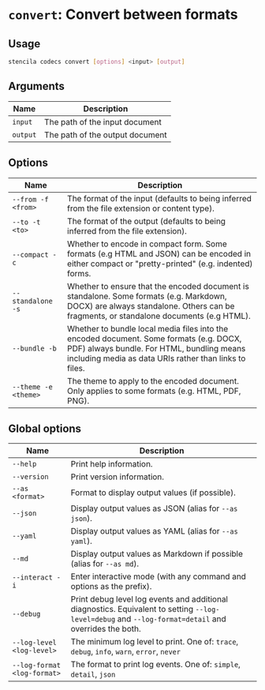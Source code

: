 <!-- Generated from doc comments in Rust. Do not edit. -->

# `convert`: Convert between formats

## Usage

```sh
stencila codecs convert [options] <input> [output]
```




## Arguments

| Name | Description |
| --- | --- |
| `input` | The path of the input document |
| `output` | The path of the output document |

## Options

| Name | Description |
| --- | --- |
| `--from -f <from>` | The format of the input (defaults to being inferred from the file extension or content type). |
| `--to -t <to>` | The format of the output (defaults to being inferred from the file extension). |
| `--compact -c` | Whether to encode in compact form. Some formats (e.g HTML and JSON) can be encoded in either compact or "pretty-printed" (e.g. indented) forms. |
| `--standalone -s` | Whether to ensure that the encoded document is standalone. Some formats (e.g. Markdown, DOCX) are always standalone. Others can be fragments, or standalone documents (e.g HTML). |
| `--bundle -b` | Whether to bundle local media files into the encoded document. Some formats (e.g. DOCX, PDF) always bundle. For HTML, bundling means including media as data URIs rather than links to files. |
| `--theme -e <theme>` | The theme to apply to the encoded document. Only applies to some formats (e.g. HTML, PDF, PNG). |

## Global options

| Name | Description |
| --- | --- |
| `--help` | Print help information. |
| `--version` | Print version information. |
| `--as <format>` | Format to display output values (if possible). |
| `--json` | Display output values as JSON (alias for `--as json`). |
| `--yaml` | Display output values as YAML (alias for `--as yaml`). |
| `--md` | Display output values as Markdown if possible (alias for `--as md`). |
| `--interact -i` | Enter interactive mode (with any command and options as the prefix). |
| `--debug` | Print debug level log events and additional diagnostics. Equivalent to setting `--log-level=debug` and `--log-format=detail` and overrides the both. |
| `--log-level <log-level>` | The minimum log level to print. One of: `trace`, `debug`, `info`, `warn`, `error`, `never` |
| `--log-format <log-format>` | The format to print log events. One of: `simple`, `detail`, `json` |